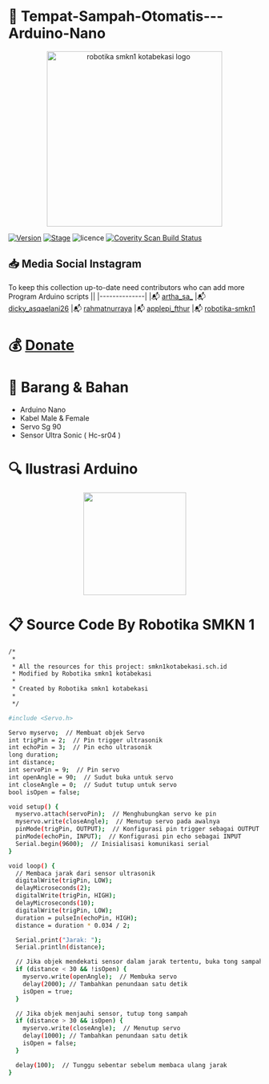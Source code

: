 # :pushpin: Tempat-Sampah-Otomatis---Arduino-Nano



<p align="center">
  <img src="https://i.postimg.cc/tRZw0xQ4/logo-removebg-preview.png" alt="robotika smkn1 kotabekasi logo"/ style="height:350px;" "width: 350px;">
</p>


[![Version](https://img.shields.io/badge/VENOM-1.0.17-brightgreen.svg?maxAge=259200)]()
[![Stage](https://img.shields.io/badge/Release-Stable-brightgreen.svg)]()
![licence](https://img.shields.io/badge/license-GPLv3-brightgreen.svg)
[![Coverity Scan Build Status](https://scan.coverity.com/projects/aircrack-ng/badge.svg)](##Link##)



## :inbox_tray: Media Social Instagram

To keep this collection up-to-date need contributors who can add more Program Arduino scripts
||
|--------------|
|:mailbox_with_mail: [artha_sa_](https://www.instagram.com/artha_sa_/)
|:mailbox_with_mail: [dicky_asqaelani26](https://www.instagram.com/dicky_asqaelani26/)
|:mailbox_with_mail: [rahmatnurraya](https://www.instagram.com/rahmatnurraya990/)
|:mailbox_with_mail: [applepi_fthur](https://www.instagram.com/applepi_fthur/)
|:mailbox_with_mail: [robotika-smkn1](https://www.instagram.com/robotika.smkn1kotabekasi/)


# :moneybag: [Donate](https://saweria.co/arthasyarif)


# :briefcase: Barang & Bahan
- Arduino Nano
- Kabel Male & Female
- Servo Sg 90
- Sensor Ultra Sonic ( Hc-sr04 )


# :mag: Ilustrasi Arduino

<p align="center">
  <img src="###" style="height:205px;" "width:205px;"/>
</p>


# :clipboard: Source Code By Robotika SMKN 1

```bash
/*
 * 
 * All the resources for this project: smkn1kotabekasi.sch.id
 * Modified by Robotika smkn1 kotabekasi
 * 
 * Created by Robotika smkn1 kotabekasi
 * 
 */

#include <Servo.h>

Servo myservo;  // Membuat objek Servo
int trigPin = 2;  // Pin trigger ultrasonik
int echoPin = 3;  // Pin echo ultrasonik
long duration;
int distance;
int servoPin = 9;  // Pin servo
int openAngle = 90;  // Sudut buka untuk servo
int closeAngle = 0;  // Sudut tutup untuk servo
bool isOpen = false;

void setup() {
  myservo.attach(servoPin);  // Menghubungkan servo ke pin
  myservo.write(closeAngle);  // Menutup servo pada awalnya
  pinMode(trigPin, OUTPUT);  // Konfigurasi pin trigger sebagai OUTPUT
  pinMode(echoPin, INPUT);  // Konfigurasi pin echo sebagai INPUT
  Serial.begin(9600);  // Inisialisasi komunikasi serial
}

void loop() {
  // Membaca jarak dari sensor ultrasonik
  digitalWrite(trigPin, LOW);
  delayMicroseconds(2);
  digitalWrite(trigPin, HIGH);
  delayMicroseconds(10);
  digitalWrite(trigPin, LOW);
  duration = pulseIn(echoPin, HIGH);
  distance = duration * 0.034 / 2;

  Serial.print("Jarak: ");
  Serial.println(distance);

  // Jika objek mendekati sensor dalam jarak tertentu, buka tong sampah
  if (distance < 30 && !isOpen) {
    myservo.write(openAngle);  // Membuka servo
    delay(2000); // Tambahkan penundaan satu detik
    isOpen = true;
  }

  // Jika objek menjauhi sensor, tutup tong sampah
  if (distance > 30 && isOpen) {
    myservo.write(closeAngle);  // Menutup servo
    delay(1000); // Tambahkan penundaan satu detik
    isOpen = false;
  }

  delay(100);  // Tunggu sebentar sebelum membaca ulang jarak
}

```

